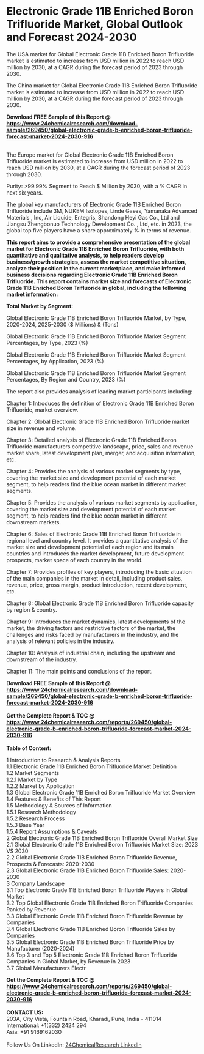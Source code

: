 <h1>Electronic Grade 11B Enriched Boron Trifluoride Market, Global Outlook and Forecast 2024-2030</h1><p>The USA market for Global Electronic Grade 11B Enriched Boron Trifluoride market is estimated to increase from USD million in 2022 to reach USD million by 2030, at a CAGR during the forecast period of 2023 through 2030.</p><p>
</p><p>The China market for Global Electronic Grade 11B Enriched Boron Trifluoride market is estimated to increase from USD million in 2022 to reach USD million by 2030, at a CAGR during the forecast period of 2023 through 2030.</p><div><b>Download FREE Sample of this Report @ 
            <a href="https://www.24chemicalresearch.com/download-sample/269450/global-electronic-grade-b-enriched-boron-trifluoride-forecast-market-2024-2030-916">
            https://www.24chemicalresearch.com/download-sample/269450/global-electronic-grade-b-enriched-boron-trifluoride-forecast-market-2024-2030-916</a></b></div><br><p>
</p><p>The Europe market for Global Electronic Grade 11B Enriched Boron Trifluoride market is estimated to increase from USD million in 2022 to reach USD million by 2030, at a CAGR during the forecast period of 2023 through 2030.</p><p>
Purity: &gt;99.99% Segment to Reach $ Million by 2030, with a % CAGR in next six years.</p><p>
The global key manufacturers of Electronic Grade 11B Enriched Boron Trifluoride include 3M, NUKEM Isotopes, Linde Gases, Yamanaka Advanced Materials , Inc, Air Liquide, Entegris, Shandong Heyi Gas Co., Ltd and Jiangsu Zhengbonuo Technology Development Co. , Ltd, etc. in 2023, the global top five players have a share approximately % in terms of revenue.</p><p>
<strong>This report aims to provide a comprehensive presentation of the global market for Electronic Grade 11B Enriched Boron Trifluoride, with both quantitative and qualitative analysis, to help readers develop business/growth strategies, assess the market competitive situation, analyze their position in the current marketplace, and make informed business decisions regarding Electronic Grade 11B Enriched Boron Trifluoride. This report contains market size and forecasts of Electronic Grade 11B Enriched Boron Trifluoride in global, including the following market information:</strong></p><p>
</p><p>
<strong>Total Market by Segment:</strong></p><p>
Global Electronic Grade 11B Enriched Boron Trifluoride Market, by Type, 2020-2024, 2025-2030 ($ Millions) &amp; (Tons)</p><p>
Global Electronic Grade 11B Enriched Boron Trifluoride Market Segment Percentages, by Type, 2023 (%)</p><p>
</p><p>
Global Electronic Grade 11B Enriched Boron Trifluoride Market Segment Percentages, by Application, 2023 (%)</p><p>
</p><p>
Global Electronic Grade 11B Enriched Boron Trifluoride Market Segment Percentages, By Region and Country, 2023 (%)</p><p>
</p><p>
The report also provides analysis of leading market participants including:</p><p>
</p><p>
</p><p>
Chapter 1: Introduces the definition of Electronic Grade 11B Enriched Boron Trifluoride, market overview.</p><p>
Chapter 2: Global Electronic Grade 11B Enriched Boron Trifluoride market size in revenue and volume.</p><p>
Chapter 3: Detailed analysis of Electronic Grade 11B Enriched Boron Trifluoride manufacturers competitive landscape, price, sales and revenue market share, latest development plan, merger, and acquisition information, etc.</p><p>
Chapter 4: Provides the analysis of various market segments by type, covering the market size and development potential of each market segment, to help readers find the blue ocean market in different market segments.</p><p>
Chapter 5: Provides the analysis of various market segments by application, covering the market size and development potential of each market segment, to help readers find the blue ocean market in different downstream markets.</p><p>
Chapter 6: Sales of Electronic Grade 11B Enriched Boron Trifluoride in regional level and country level. It provides a quantitative analysis of the market size and development potential of each region and its main countries and introduces the market development, future development prospects, market space of each country in the world.</p><p>
Chapter 7: Provides profiles of key players, introducing the basic situation of the main companies in the market in detail, including product sales, revenue, price, gross margin, product introduction, recent development, etc.</p><p>
Chapter 8: Global Electronic Grade 11B Enriched Boron Trifluoride capacity by region &amp; country.</p><p>
Chapter 9: Introduces the market dynamics, latest developments of the market, the driving factors and restrictive factors of the market, the challenges and risks faced by manufacturers in the industry, and the analysis of relevant policies in the industry.</p><p>
Chapter 10: Analysis of industrial chain, including the upstream and downstream of the industry.</p><p>
Chapter 11: The main points and conclusions of the report.</p><div><b>Download FREE Sample of this Report @ 
            <a href="https://www.24chemicalresearch.com/download-sample/269450/global-electronic-grade-b-enriched-boron-trifluoride-forecast-market-2024-2030-916">
            https://www.24chemicalresearch.com/download-sample/269450/global-electronic-grade-b-enriched-boron-trifluoride-forecast-market-2024-2030-916</a></b></div><br><div><b>Get the Complete Report & TOC @ 
            <a href="https://www.24chemicalresearch.com/reports/269450/global-electronic-grade-b-enriched-boron-trifluoride-forecast-market-2024-2030-916">
            https://www.24chemicalresearch.com/reports/269450/global-electronic-grade-b-enriched-boron-trifluoride-forecast-market-2024-2030-916</a></b></div><br>
            <b>Table of Content:</b><p>1 Introduction to Research & Analysis Reports<br />
    1.1 Electronic Grade 11B Enriched Boron Trifluoride Market Definition<br />
    1.2 Market Segments<br />
        1.2.1 Market by Type<br />
        1.2.2 Market by Application<br />
    1.3 Global Electronic Grade 11B Enriched Boron Trifluoride Market Overview<br />
    1.4 Features & Benefits of This Report<br />
    1.5 Methodology & Sources of Information<br />
        1.5.1 Research Methodology<br />
        1.5.2 Research Process<br />
        1.5.3 Base Year<br />
        1.5.4 Report Assumptions & Caveats<br />
2 Global Electronic Grade 11B Enriched Boron Trifluoride Overall Market Size<br />
    2.1 Global Electronic Grade 11B Enriched Boron Trifluoride Market Size: 2023 VS 2030<br />
    2.2 Global Electronic Grade 11B Enriched Boron Trifluoride Revenue, Prospects & Forecasts: 2020-2030<br />
    2.3 Global Electronic Grade 11B Enriched Boron Trifluoride Sales: 2020-2030<br />
3 Company Landscape<br />
    3.1 Top Electronic Grade 11B Enriched Boron Trifluoride Players in Global Market<br />
    3.2 Top Global Electronic Grade 11B Enriched Boron Trifluoride Companies Ranked by Revenue<br />
    3.3 Global Electronic Grade 11B Enriched Boron Trifluoride Revenue by Companies<br />
    3.4 Global Electronic Grade 11B Enriched Boron Trifluoride Sales by Companies<br />
    3.5 Global Electronic Grade 11B Enriched Boron Trifluoride Price by Manufacturer (2020-2024)<br />
    3.6 Top 3 and Top 5 Electronic Grade 11B Enriched Boron Trifluoride Companies in Global Market, by Revenue in 2023<br />
    3.7 Global Manufacturers Electr</p><div><b>Get the Complete Report & TOC @ 
            <a href="https://www.24chemicalresearch.com/reports/269450/global-electronic-grade-b-enriched-boron-trifluoride-forecast-market-2024-2030-916">
            https://www.24chemicalresearch.com/reports/269450/global-electronic-grade-b-enriched-boron-trifluoride-forecast-market-2024-2030-916</a></b></div><br><b>CONTACT US:</b><br>
            203A, City Vista, Fountain Road, Kharadi, Pune, India - 411014<br>
            International: +1(332) 2424 294<br>
            Asia: +91 9169162030 <br><br>
            Follow Us On LinkedIn: <a href="https://www.linkedin.com/company/24chemicalresearch/">24ChemicalResearch LinkedIn</a>